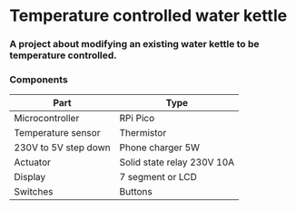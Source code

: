 # Temperature controlled water kettle

### A project about modifying an existing water kettle to be temperature controlled.

### Components
| Part                 | Type                       |
|----------------------|----------------------------|
| Microcontroller      | RPi Pico                   |
| Temperature sensor   | Thermistor                 |
| 230V to 5V step down | Phone charger 5W           |
| Actuator             | Solid state relay 230V 10A |
| Display              | 7 segment or LCD           |
| Switches             | Buttons                    |
